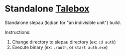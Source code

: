 # Standalone [Talebox](https://github.com/talebox)

Standalone slepau (lojban for "an indivisible unit") build.

Instructions:
1. Change directory to slepau directory (ex: `cd auth`)
1. Execute binary (ex: `./auth`, or `start auth.exe`)
